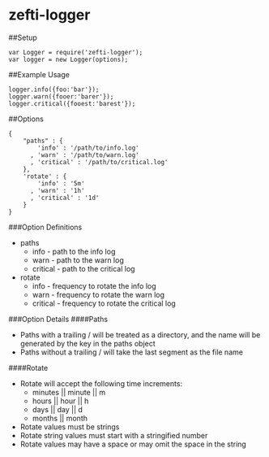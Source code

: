 zefti-logger
============


##Setup
```
var Logger = require('zefti-logger');
var logger = new Logger(options);
```
##Example Usage
```
logger.info({foo:'bar'});
logger.warn({fooer:'barer'});
logger.critical({fooest:'barest'});
```

##Options

```
{
    "paths" : {
        'info' : '/path/to/info.log'
      , 'warn' : '/path/to/warn.log'
      , 'critical' : '/path/to/critical.log'
    },
    'rotate' : {
        'info' : '5m'
      , 'warn' : '1h'
      , 'critical' : '1d'
    }
}
```

###Option Definitions
* paths
  * info - path to the info log
  * warn - path to the warn log
  * critical - path to the critical log
* rotate
  * info - frequency to rotate the info log
  * warn - frequency to rotate the warn log
  * critical - frequency to rotate the critical log

###Option Details
####Paths
* Paths with a trailing / will be treated as a directory, and the name will be generated by the key in the paths object
* Paths without a trailing / will take the last segment as the file name

####Rotate
* Rotate will accept the following time increments:
  * minutes || minute || m
  * hours || hour || h
  * days || day  || d
  * months || month
* Rotate values must be strings
* Rotate string values must start with a stringified number
* Rotate values may have a space or may omit the space in the string
